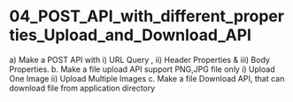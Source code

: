 # 04_POST_API_with_different_properties_Upload_and_Download_API
a)  Make a POST API with      i)   URL Query ,     ii)  Header Properties &amp;      iii) Body Properties.  b. Make a file upload API support PNG,JPG file only      i)  Upload One Image     ii) Upload Multiple Images c. Make a file Download API, that can download file from application directory
